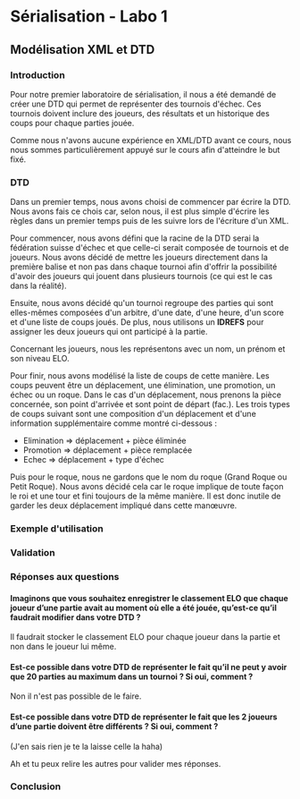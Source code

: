 # Sérialisation - Labo 1

## Modélisation XML et DTD

### Introduction

Pour notre premier laboratoire de sérialisation, il nous a été demandé de créer une DTD qui permet de représenter des tournois d'échec. Ces tournois doivent inclure des joueurs, des résultats et un historique des coups pour chaque parties jouée.

Comme nous n'avons aucune expérience en XML/DTD avant ce cours, nous nous sommes particulièrement appuyé sur le cours afin d'atteindre le but fixé.

### DTD

Dans un premier temps, nous avons choisi de commencer par écrire la DTD. Nous avons fais ce chois car, selon nous, il est plus simple d'écrire les règles dans un premier temps puis de les suivre lors de l'écriture d'un XML.

Pour commencer, nous avons défini que la racine de la DTD serai la fédération suisse d'échec et que celle-ci serait composée de tournois et de joueurs. Nous avons décidé de mettre les joueurs directement dans la première balise et non pas dans chaque tournoi afin d'offrir la possibilité d'avoir des joueurs qui jouent dans plusieurs tournois (ce qui est le cas dans la réalité).

Ensuite, nous avons décidé qu'un tournoi regroupe des parties qui sont elles-mêmes composées d'un arbitre, d'une date, d'une heure, d'un score et d'une liste de coups joués. De plus, nous utilisons un **IDREFS** pour assigner les deux joueurs qui ont participé à la partie.

Concernant les joueurs, nous les représentons avec un nom, un prénom et son niveau ELO.

Pour finir, nous avons modélisé la liste de coups de cette manière. Les coups peuvent être un déplacement, une élimination, une promotion, un échec ou un roque. Dans le cas d'un déplacement, nous prenons la pièce concernée, son point d'arrivée et sont point de départ (fac.). Les trois types de coups suivant sont une composition d'un déplacement et d'une information supplémentaire comme montré ci-dessous : 

+ Elimination => déplacement + pièce éliminée
+ Promotion => déplacement + pièce remplacée
+ Echec => déplacement + type d'échec

Puis pour le roque, nous ne gardons que le nom du roque (Grand Roque ou Petit Roque). Nous avons décidé cela car le roque implique de toute façon le roi et une tour et fini toujours de la même manière. Il est donc inutile de garder les deux déplacement impliqué dans cette manœuvre. 

### Exemple d'utilisation

### Validation

### Réponses aux questions

#### Imaginons que vous souhaitez enregistrer le classement ELO que chaque joueur d’une partie avait au moment où elle a été jouée, qu’est-ce qu’il faudrait modifier dans votre DTD ?

Il faudrait stocker le classement ELO pour chaque joueur dans la partie et non dans le joueur lui même.

#### Est-ce possible dans votre DTD de représenter le fait qu’il ne peut y avoir que 20 parties au maximum dans un tournoi ? Si oui, comment ?

Non il n'est pas possible de le faire.

#### Est-ce possible dans votre DTD de représenter le fait que les 2 joueurs d’une partie doivent être différents ? Si oui, comment ?

(J'en sais rien je te la laisse celle la haha)

Ah et tu peux relire les autres pour valider mes réponses.

### Conclusion